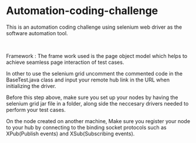 # Automation-coding-challenge
<p>This is an automation coding challenge using selenium web driver as the software automation tool.</p>
<Br>
<p>Framework : The frame work used is the page object model which helps to achieve seamless page interaction of test cases.</p>
<p>In other to use the selenium grid uncomment the commented code in the BaseTest.java class and input your remote hub link in the URL when initializing the driver.</p>
<p>Before this step above, make sure you set up your nodes by having the selenium grid jar file in a folder, along side the neccesary drivers needed to perform your test cases. </p>
<p>On the node created on another machine, Make sure you register your node to your hub by connecting to the binding socket protocols such as XPub(Publish events) and XSub(Subscribing events). </p>
